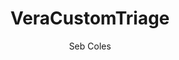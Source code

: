 ---
layout: post
repolink: "https://github.com/sebcoles/VeraCustomTriage"
title: "VeraCustomTriage"
description: "App that generates a .xlsx remediation plan from a set of scan results augmented with text from JSON configuration files. Custom text is added when flaw criteria is met (such as a CWE ID, module name, file or line number). This allows custom text such as internal workflows, wiki links, training, code snippets, 2nd party information or other languages into the auto generated remediation plan. Enables app sec teams to triage large volumes of flaws quickly whilst sharing a core advice repository in code."
author: "Seb Coles"
author-link: "https://github.com/sebcoles"
content-type: "results_collection_and_display"
repo: "github"
repo_title: "VeraCustomTriage"
---